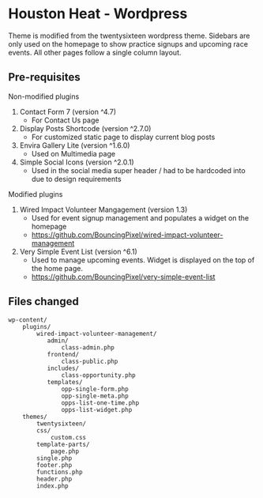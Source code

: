 Houston Heat - Wordpress
==================================
Theme is modified from the twentysixteen wordpress theme. Sidebars are only used on the homepage to show practice signups and upcoming race events. All other pages follow a single column layout.

Pre-requisites
-----------------

Non-modified plugins
1.  Contact Form 7 (version ^4.7)
    * For Contact Us page
2.  Display Posts Shortcode (version ^2.7.0)
    * For customized static page to display current blog posts
3. Envira Gallery Lite (version ^1.6.0)
    * Used on Multimedia page
4. Simple Social Icons (version ^2.0.1)
    * Used in the social media super header / had to be hardcoded into  due to design requirements


Modified plugins
1. Wired Impact Volunteer Mangagement (version 1.3)
    * Used for event signup management and populates a widget on the homepage
    * https://github.com/BouncingPixel/wired-impact-volunteer-management
2. Very Simple Event List (version ^6.1)
    * Used to manage upcoming events. Widget is displayed on the top of the home page.
    * https://github.com/BouncingPixel/very-simple-event-list




Files changed
-------------------------
```
wp-content/
    plugins/
        wired-impact-volunteer-management/
           admin/
               class-admin.php
           frontend/
               class-public.php
           includes/
               class-opportunity.php
           templates/
               opp-single-form.php
               opp-single-meta.php
               opps-list-one-time.php
               opps-list-widget.php
    themes/
        twentysixteen/
        css/
            custom.css
        template-parts/
            page.php
        single.php
        footer.php
        functions.php
        header.php
        index.php
```

